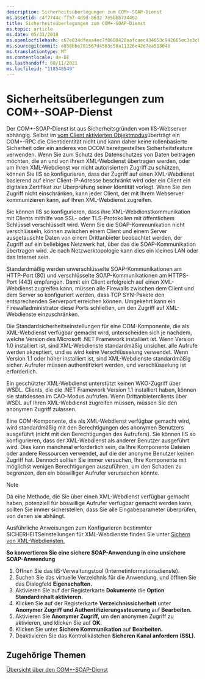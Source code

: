 ```yaml
---
description: Sicherheitsüberlegungen zum COM+-SOAP-Dienst
ms.assetid: c4f7744c-ff57-4d9d-8632-7e5bbb73449a
title: Sicherheitsüberlegungen zum COM+-SOAP-Dienst
ms.topic: article
ms.date: 05/31/2018
ms.openlocfilehash: c67e034dfeaa4ec7f8688420aafcaec434653c942665ec3e3cbaa1535b51980d
ms.sourcegitcommit: e858bbe701567d4583c50a11326e42d7ea51804b
ms.translationtype: MT
ms.contentlocale: de-DE
ms.lasthandoff: 08/11/2021
ms.locfileid: "118548549"
---
```

# <a name="com-soap-service-security-considerations"></a>Sicherheitsüberlegungen zum COM+-SOAP-Dienst

Der COM+-SOAP-Dienst ist aus Sicherheitsgründen vom IIS-Webserver abhängig. Selbst im [vom Client aktivierten Objektmodus](accessing-xml-web-services-in-cao-mode.md)überträgt ein COM+-RPC die Clientidentität nicht und kann daher keine rollenbasierte Sicherheit oder ein anderes von DCOM bereitgestelltes Sicherheitsfeature verwenden. Wenn Sie zum Schutz des Datenschutzes von Daten beitragen möchten, die an und von Ihrem XML-Webdienst übertragen werden, oder um Ihren XML-Webdienst vor nicht autorisiertem Zugriff zu schützen, können Sie IIS so konfigurieren, dass der Zugriff auf einen XML-Webdienst basierend auf einer Client-IP-Adresse beschränkt wird oder ein Client ein digitales Zertifikat zur Überprüfung seiner Identität vorlegt. Wenn Sie den Zugriff nicht einschränken, kann jeder Client, der mit Ihrem Webserver kommunizieren kann, auf Ihren XML-Webdienst zugreifen.

Sie können IIS so konfigurieren, dass ihre XML-Webdienstkommunikation mit Clients mithilfe von SSL- oder TLS-Protokollen mit öffentlichem Schlüssel verschlüsselt wird. Wenn Sie die SOAP-Kommunikation nicht verschlüsseln, können zwischen einem Client und einem Server ausgetauschte Daten von einem Drittanbieter beobachtet werden, der Zugriff auf ein beliebiges Netzwerk hat, über das die SOAP-Kommunikation übertragen wird. Je nach Netzwerktopologie kann dies ein kleines LAN oder das Internet sein.

Standardmäßig werden unverschlüsselte SOAP-Kommunikationen am HTTP-Port (80) und verschlüsselte SOAP-Kommunikationen am HTTPS-Port (443) empfangen. Damit ein Client erfolgreich auf einen XML-Webdienst zugreifen kann, müssen alle Firewalls zwischen dem Client und dem Server so konfiguriert werden, dass TCP SYN-Pakete den entsprechenden Serverport erreichen können. Umgekehrt kann ein Firewalladministrator diese Ports schließen, um den Zugriff auf XML-Webdienste einzuschränken.

Die Standardsicherheitseinstellungen für eine COM-Komponente, die als XML-Webdienst verfügbar gemacht wird, unterscheiden sich je nachdem, welche Version des Microsoft .NET Framework installiert ist. Wenn Version 1.0 installiert ist, sind XML-Webdienste standardmäßig unsicher. alle Aufrufe werden akzeptiert, und es wird keine Verschlüsselung verwendet. Wenn Version 1.1 oder höher installiert ist, sind XML-Webdienste standardmäßig sicher. Aufrufer müssen authentifiziert werden, und verschlüsselung ist erforderlich.

Ein geschützter XML-Webdienst unterstützt keinen WKO-Zugriff über WSDL. Clients, die die .NET Framework Version 1.1 installiert haben, können sie stattdessen im CAO-Modus aufrufen. Wenn Drittanbieterclients über WSDL auf Ihren XML-Webdienst zugreifen müssen, müssen Sie den anonymen Zugriff zulassen.

Eine COM-Komponente, die als XML-Webdienst verfügbar gemacht wird, wird standardmäßig mit den Berechtigungen des anonymen Benutzers ausgeführt (nicht mit den Berechtigungen des Aufrufers). Sie können IIS so konfigurieren, dass der XML-Webdienst als anderer Benutzer ausgeführt wird. Dies kann manchmal erforderlich sein, da Ihre Komponente Dateien oder andere Ressourcen verwendet, auf die der anonyme Benutzer keinen Zugriff hat. Dennoch sollten Sie immer versuchen, Ihre Komponente mit möglichst wenigen Berechtigungen auszuführen, um den Schaden zu begrenzen, den ein böswilliger Aufrufer verursachen könnte.

> [!Note]  
> Da eine Methode, die Sie über einen XML-Webdienst verfügbar gemacht haben, potenziell für böswillige Aufrufer verfügbar gemacht werden kann, sollten Sie immer sicherstellen, dass Sie alle Eingabeparameter überprüfen, von denen sie abhängt.

 

Ausführliche Anweisungen zum Konfigurieren bestimmter SICHERHEITSeinstellungen für XML-Webdienste finden Sie unter [Sichern von XML-Webdiensten.](securing-xml-web-services.md)

**So konvertieren Sie eine sichere SOAP-Anwendung in eine unsichere SOAP-Anwendung**

1.  Öffnen Sie das IiS-Verwaltungstool (Internetinformationsdienste).
2.  Suchen Sie das virtuelle Verzeichnis für die Anwendung, und öffnen Sie das Dialogfeld **Eigenschaften.**
3.  Aktivieren Sie auf der Registerkarte **Dokumente** die **Option Standardinhalt aktivieren.**
4.  Klicken Sie auf der Registerkarte **Verzeichnissicherheit** unter **Anonymer Zugriff und Authentifizierungssteuerung** auf **Bearbeiten.**
5.  Aktivieren Sie **Anonymer Zugriff,** um den anonymen Zugriff zu aktivieren, und klicken Sie auf **OK.**
6.  Klicken Sie unter **Sichere Kommunikation** auf **Bearbeiten.**
7.  Deaktivieren Sie das Kontrollkästchen **Sicheren Kanal anfordern (SSL).**

## <a name="related-topics"></a>Zugehörige Themen

<dl> <dt>

[Übersicht über den COM+-SOAP-Dienst](com--soap-service-overview.md)
</dt> </dl>

 

 



